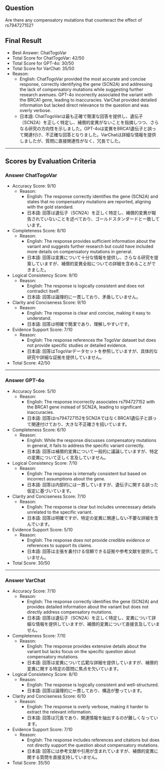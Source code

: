## Question

Are there any compensatory mutations that counteract the effect of rs794727152?

## Final Result

- Best Answer: ChatTogoVar
- Total Score for ChatTogoVar: 42/50
- Total Score for GPT-4o: 30/50
- Total Score for VarChat: 35/50
- Reason:
  - English: ChatTogoVar provided the most accurate and concise response, correctly identifying the gene (SCN2A) and addressing the lack of compensatory mutations while suggesting further research avenues. GPT-4o incorrectly associated the variant with the BRCA1 gene, leading to inaccuracies. VarChat provided detailed information but lacked direct relevance to the question and was overly verbose.
  - 日本語: ChatTogoVarは最も正確で簡潔な回答を提供し、遺伝子（SCN2A）を正しく特定し、補償的変異がないことを指摘しつつ、さらなる研究の方向性を示しました。GPT-4oは変異をBRCA1遺伝子と誤って関連付け、不正確な回答となりました。VarChatは詳細な情報を提供しましたが、質問に直接関連性がなく、冗長でした。

---

## Scores by Evaluation Criteria

### Answer ChatTogoVar
- Accuracy Score: 9/10
  - Reason: 
    - English: The response correctly identifies the gene (SCN2A) and states that no compensatory mutations are reported, aligning with the gold standard.
    - 日本語: 回答は遺伝子（SCN2A）を正しく特定し、補償的変異が報告されていないことを述べており、ゴールドスタンダードと一致しています。
- Completeness Score: 8/10
  - Reason: 
    - English: The response provides sufficient information about the variant and suggests further research but could have included more details on compensatory mutations in general.
    - 日本語: 回答は変異について十分な情報を提供し、さらなる研究を提案していますが、補償的変異全般についての詳細を含めることができました。
- Logical Consistency Score: 9/10
  - Reason: 
    - English: The response is logically consistent and does not contradict itself.
    - 日本語: 回答は論理的に一貫しており、矛盾していません。
- Clarity and Conciseness Score: 9/10
  - Reason: 
    - English: The response is clear and concise, making it easy to understand.
    - 日本語: 回答は明確で簡潔であり、理解しやすいです。
- Evidence Support Score: 7/10
  - Reason: 
    - English: The response references the TogoVar dataset but does not provide specific studies or detailed evidence.
    - 日本語: 回答はTogoVarデータセットを参照していますが、具体的な研究や詳細な証拠を提供していません。
- Total Score: 42/50

---

### Answer GPT-4o
- Accuracy Score: 5/10
  - Reason: 
    - English: The response incorrectly associates rs794727152 with the BRCA1 gene instead of SCN2A, leading to significant inaccuracies.
    - 日本語: 回答はrs794727152をSCN2AではなくBRCA1遺伝子と誤って関連付けており、大きな不正確さを招いています。
- Completeness Score: 6/10
  - Reason: 
    - English: While the response discusses compensatory mutations in general, it fails to address the specific variant correctly.
    - 日本語: 回答は補償的変異について一般的に議論していますが、特定の変異について正しく言及していません。
- Logical Consistency Score: 7/10
  - Reason: 
    - English: The response is internally consistent but based on incorrect assumptions about the gene.
    - 日本語: 回答は内部的には一貫していますが、遺伝子に関する誤った仮定に基づいています。
- Clarity and Conciseness Score: 7/10
  - Reason: 
    - English: The response is clear but includes unnecessary details unrelated to the specific variant.
    - 日本語: 回答は明確ですが、特定の変異に関連しない不要な詳細を含んでいます。
- Evidence Support Score: 5/10
  - Reason: 
    - English: The response does not provide credible evidence or references to support its claims.
    - 日本語: 回答は主張を裏付ける信頼できる証拠や参考文献を提供していません。
- Total Score: 30/50

---

### Answer VarChat
- Accuracy Score: 7/10
  - Reason: 
    - English: The response correctly identifies the gene (SCN2A) and provides detailed information about the variant but does not directly address compensatory mutations.
    - 日本語: 回答は遺伝子（SCN2A）を正しく特定し、変異について詳細な情報を提供していますが、補償的変異について直接言及していません。
- Completeness Score: 7/10
  - Reason: 
    - English: The response provides extensive details about the variant but lacks focus on the specific question about compensatory mutations.
    - 日本語: 回答は変異について広範な詳細を提供していますが、補償的変異に関する特定の質問に焦点を欠いています。
- Logical Consistency Score: 8/10
  - Reason: 
    - English: The response is logically consistent and well-structured.
    - 日本語: 回答は論理的に一貫しており、構造が整っています。
- Clarity and Conciseness Score: 6/10
  - Reason: 
    - English: The response is overly verbose, making it harder to extract the relevant information.
    - 日本語: 回答は冗長であり、関連情報を抽出するのが難しくなっています。
- Evidence Support Score: 7/10
  - Reason: 
    - English: The response includes references and citations but does not directly support the question about compensatory mutations.
    - 日本語: 回答には参考文献や引用が含まれていますが、補償的変異に関する質問を直接支持していません。
- Total Score: 35/50